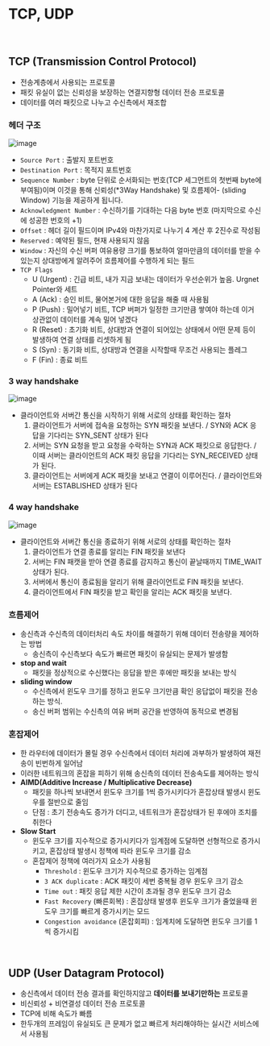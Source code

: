 # TCP, UDP

<br>

## TCP (Transmission Control Protocol)

- 전송계층에서 사용되는 프로토콜
- 패킷 유실이 없는 신뢰성을 보장하는 연결지향형 데이터 전송 프로토콜
- 데이터를 여러 패킷으로 나누고 수신측에서 재조합

### 헤더 구조

![image](https://user-images.githubusercontent.com/71180414/150239604-d3cbb930-8176-440f-ac75-3f66e6f26ed0.png)

- `Source Port` : 출발지 포트번호
- `Destination Port` : 목적지 포트번호
- `Sequence Number` : byte 단위로 순서화되는 번호(TCP 세그먼트의 첫번째 byte에 부여됨)이며 이것을 통해 신뢰성(*3Way Handshake) 및 흐름제어- (sliding Window) 기능을 제공하게 됩니다.
- `Acknowledgment Number` : 수신하기를 기대하는 다음 byte 번호 (마지막으로 수신에 성공한 번호의 +1)
- `Offset` : 헤더 길이 필드이며 IPv4와 마찬가지로 나누기 4 계산 후 2진수로 작성됨
- `Reserved` : 예약된 필드, 현재 사용되지 않음
- `Window` : 자신의 수신 버퍼 여유용량 크기를 통보하여 얼마만큼의 데이터를 받을 수 있는지 상대방에게 알려주어 흐름제어를 수행하게 되는 필드
- `TCP Flags `
   - U (Urgent) : 긴급 비트, 내가 지금 보내는 데이터가 우선순위가 높음. Urgnet Pointer와 세트
   - A (Ack) : 승인 비트, 물어본거에 대한 응답을 해줄 때 사용됨
   - P (Push) : 밀어넣기 비트, TCP 버퍼가 일정한 크기만큼 쌓여야 하는데 이거 상관없이 데이터를 계속 밀어 넣겠다
   - R (Reset) : 초기화 비트, 상대방과 연결이 되어있는 상태에서 어떤 문제 등이 발생하여 연결 상태를 리셋하게 됨
   - S (Syn) : 동기화 비트, 상대방과 연결을 시작할때 무조건 사용되는 플레그
   - F (Fin) : 종료 비트

### 3 way handshake

![image](https://user-images.githubusercontent.com/71180414/150244452-57f12123-997a-400f-82d7-ad598bf77818.png)

- 클라이언트와 서버간 통신을 시작하기 위해 서로의 상태를 확인하는 절차
    1. 클라이언트가 서버에 접속을 요청하는 SYN 패킷을 보낸다. / SYN와 ACK 응답을 기다리는 SYN_SENT 상태가 된다
    2. 서버는 SYN 요청을 받고 요청을 수락하는 SYN과 ACK 패킷으로 응답한다. / 이때 서버는 클라이언트의 ACK 패킷 응답을 기다리는 SYN_RECEIVED 상태가 된다.
    3. 클라이언트는 서버에게 ACK 패킷을 보내고 연결이 이루어진다. / 클라이언트와 서버는 ESTABLISHED 상태가 된다

### 4 way handshake

![image](https://user-images.githubusercontent.com/71180414/150244473-10f7201f-c744-4109-bd2e-92c769a9c685.png)

- 클라이언트와 서버간 통신을 종료하기 위해 서로의 상태를 확인하는 절차
    1. 클라이언트가 연결 종료를 알리는 FIN 패킷을 보낸다
    2. 서버는 FIN 패캣을 받아 연결 종료를 감지하고 통신이 끝날때까지 TIME_WAIT 상태가 된다.
    3. 서버에서 통신이 종료됨을 알리기 위해 클라이언트로 FIN 패킷을 보낸다.
    4. 클라이언트에서 FIN 패킷을 받고 확인을 알리는 ACK 패킷을 보낸다.

### 흐름제어

- 송신측과 수신측의 데이터처리 속도 차이를 해결하기 위해 데이터 전송량을 제어하는 방법
    - 송신측이 수신측보다 속도가 빠르면 패킷이 유실되는 문제가 발생함
- **stop and wait** 
    - 패킷을 정상적으로 수신했다는 응답을 받은 후에만 패킷을 보내는 방식
- **sliding window** 
    - 수신측에서 윈도우 크기를 정하고 윈도우 크기만큼 확인 응답없이 패킷을 전송하는 방식. 
    - 송신 버퍼 범위는 수신측의 여유 버퍼 공간을 반영하여 동적으로 변경됨

### 혼잡제어

- 한 라우터에 데이터가 몰릴 경우 수신측에서 데이터 처리에 과부하가 발생하여 재전송이 빈번하게 일어남
- 이러한 네트워크의 혼잡을 피하기 위해 송신측의 데이터 전송속도를 제어하는 방식
- **AIMD(Additive Increase / Multiplicative Decrease)**
    - 패킷을 하나씩 보내면서 윈도우 크기를 1씩 증가시키다가 혼잡상태 발생시 윈도우를 절반으로 줄임
    - 단점 : 초기 전송속도 증가가 더디고, 네트워크가 혼잡상태가 된 후에야 조치를 취한다
- **Slow Start**
    - 윈도우 크기를 지수적으로 증가시키다가 임계점에 도달하면 선형적으로 증가시키고, 혼잡상태 발생시 정책에 따라 윈도우 크기를 감소
    - 혼잡제어 정책에 여러가지 요소가 사용됨
        - `Threshold` : 윈도우 크기가 지수적으로 증가하는 임계점
        - `3 ACK duplicate` : ACK 패킷이 세번 중복될 경우 윈도우 크기 감소
        - `Time out` : 패킷 응답 제한 시간이 초과될 경우 윈도우 크기 감소
        - `Fast Recovery` (빠른회복) : 혼잡상태 발생후 윈도우 크기가 줄었을때 윈도우 크기를 빠르게 증가시키는 모드
        - `Congestion avoidance` (혼잡회피) : 임계치에 도달하면 윈도우 크기를 1씩 증가시킴

<br>

## UDP (User Datagram Protocol)

- 송신측에서 데이터 전송 결과를 확인하지않고 **데이터를 보내기만하는** 프로토콜
- 비신뢰성 + 비연결성 데이터 전송 프로토콜
- TCP에 비해 속도가 빠름
- 한두개의 프레임이 유실되도 큰 문제가 없고 빠르게 처리해야하는 실시간 서비스에서 사용됨

<br>